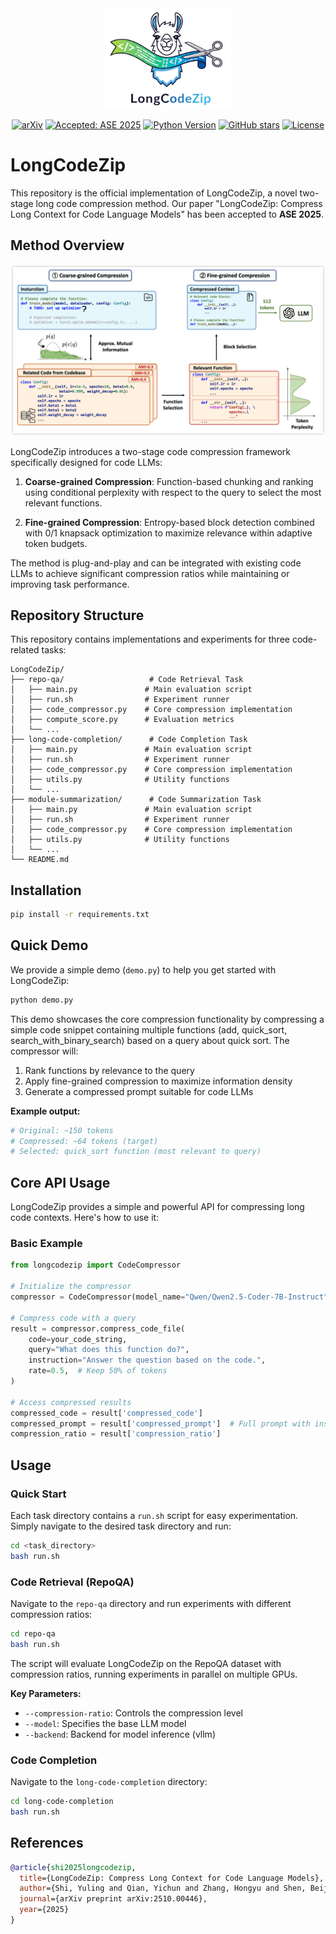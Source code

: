 <div align="center">
  <img src="assets/logo.png" alt="LongCodeZip Logo" width="200"/>

[![arXiv](https://img.shields.io/badge/arXiv-2510.00446-b31b1b.svg)](https://arxiv.org/abs/2510.00446) [![Accepted: ASE 2025](https://img.shields.io/badge/Accepted-ASE%202025-brightgreen.svg)](https://conf.researchr.org/details/ase-2025/ase-2025-papers/121/LongCodeZip-Compress-Long-Context-for-Code-Language-Models) [![Python Version](https://img.shields.io/badge/Python-3.9.7-blue.svg)](https://www.python.org/downloads/release/python-397/) [![GitHub stars](https://img.shields.io/github/stars/YerbaPage/LongCodeZip?style=social)](https://github.com/YerbaPage/LongCodeZip) [![License](https://img.shields.io/badge/License-MIT-blue.svg)](LICENSE)

</div>

# LongCodeZip

This repository is the official implementation of LongCodeZip, a novel two-stage long code compression method. Our paper "LongCodeZip: Compress Long Context for Code Language Models" has been accepted to **ASE 2025**.

## Method Overview

![Overview](assets/overview.png)

LongCodeZip introduces a two-stage code compression framework specifically designed for code LLMs:

1. **Coarse-grained Compression**: Function-based chunking and ranking using conditional perplexity with respect to the query to select the most relevant functions.

2. **Fine-grained Compression**: Entropy-based block detection combined with 0/1 knapsack optimization to maximize relevance within adaptive token budgets.

The method is plug-and-play and can be integrated with existing code LLMs to achieve significant compression ratios while maintaining or improving task performance.

## Repository Structure

This repository contains implementations and experiments for three code-related tasks:

```
LongCodeZip/
├── repo-qa/                   # Code Retrieval Task
│   ├── main.py               # Main evaluation script
│   ├── run.sh                # Experiment runner
│   ├── code_compressor.py    # Core compression implementation
│   ├── compute_score.py      # Evaluation metrics
│   └── ...
├── long-code-completion/      # Code Completion Task
│   ├── main.py               # Main evaluation script
│   ├── run.sh                # Experiment runner
│   ├── code_compressor.py    # Core compression implementation
│   ├── utils.py              # Utility functions
│   └── ...
├── module-summarization/      # Code Summarization Task
│   ├── main.py               # Main evaluation script
│   ├── run.sh                # Experiment runner
│   ├── code_compressor.py    # Core compression implementation
│   ├── utils.py              # Utility functions
│   └── ...
└── README.md
```

## Installation

```bash
pip install -r requirements.txt
```

## Quick Demo

We provide a simple demo (`demo.py`) to help you get started with LongCodeZip:

```bash
python demo.py
```

This demo showcases the core compression functionality by compressing a simple code snippet containing multiple functions (add, quick_sort, search_with_binary_search) based on a query about quick sort. The compressor will:
1. Rank functions by relevance to the query
2. Apply fine-grained compression to maximize information density
3. Generate a compressed prompt suitable for code LLMs

**Example output:**
```python
# Original: ~150 tokens
# Compressed: ~64 tokens (target)
# Selected: quick_sort function (most relevant to query)
```

## Core API Usage

LongCodeZip provides a simple and powerful API for compressing long code contexts. Here's how to use it:

### Basic Example

```python
from longcodezip import CodeCompressor

# Initialize the compressor
compressor = CodeCompressor(model_name="Qwen/Qwen2.5-Coder-7B-Instruct")

# Compress code with a query
result = compressor.compress_code_file(
    code=your_code_string,
    query="What does this function do?",
    instruction="Answer the question based on the code.",
    rate=0.5,  # Keep 50% of tokens
)

# Access compressed results
compressed_code = result['compressed_code']
compressed_prompt = result['compressed_prompt']  # Full prompt with instruction
compression_ratio = result['compression_ratio']
```
## Usage

### Quick Start

Each task directory contains a `run.sh` script for easy experimentation. Simply navigate to the desired task directory and run:

```bash
cd <task_directory>
bash run.sh
```

### Code Retrieval (RepoQA)

Navigate to the `repo-qa` directory and run experiments with different compression ratios:

```bash
cd repo-qa
bash run.sh
```

The script will evaluate LongCodeZip on the RepoQA dataset with compression ratios, running experiments in parallel on multiple GPUs.

**Key Parameters:**
- `--compression-ratio`: Controls the compression level
- `--model`: Specifies the base LLM model
- `--backend`: Backend for model inference (vllm)

### Code Completion

Navigate to the `long-code-completion` directory:

```bash
cd long-code-completion
bash run.sh
```

## References

```bibtex
@article{shi2025longcodezip,
  title={LongCodeZip: Compress Long Context for Code Language Models},
  author={Shi, Yuling and Qian, Yichun and Zhang, Hongyu and Shen, Beijun and Gu, Xiaodong},
  journal={arXiv preprint arXiv:2510.00446},
  year={2025}
}
```